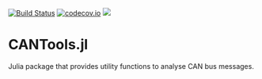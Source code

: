 [![Build Status](https://travis-ci.org/tsabelmann/CANTools.jl.svg?branch=main)](https://travis-ci.com/tsabelmann/CANTools.jl) 
[![codecov.io](http://codecov.io/github/tsabelmann/CANTools.jl/coverage.svg?branch=main)](http://codecov.io/github/tsabelmann/CANTools.jl?branch=main)
[![](https://img.shields.io/badge/docs-latest-blue.svg)](https://tsabelmann.github.io/CANTools.jl)

# CANTools.jl

Julia package that provides utility functions to analyse CAN bus messages.